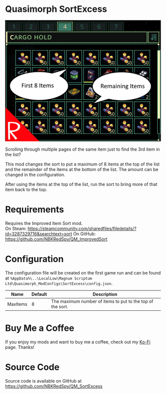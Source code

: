 # Quasimorph SortExcess

![thumbnail icon](media/thumbnail.png)

Scrolling through multiple pages of the same item just to find the 3rd item in the list?

This mod changes the sort to put a maximum of 8 items at the top of the list and the remainder of the items at the bottom of the list.
The amount can be changed in the configuration.

After using the items at the top of the list, run the sort to bring more of that item back to the top.

# Requirements
Requires the Improved Item Sort mod.  
On Steam: https://steamcommunity.com/sharedfiles/filedetails/?id=3287329716&searchtext=sort
On GitHub: https://github.com/NBKRedSpy/QM_ImprovedSort

# Configuration

The configuration file will be created on the first game run and can be found at `%AppData%\..\LocalLow\Magnum Scriptum Ltd\Quasimorph_ModConfigs\SortExcess\config.json`.

|Name|Default|Description|
|--|--|--|
|MaxItems|8|The maximum number of items to put to the top of the sort.|

# Buy Me a Coffee
If you enjoy my mods and want to buy me a coffee, check out my [Ko-Fi](https://ko-fi.com/nbkredspy71915) page.
Thanks!

# Source Code
Source code is available on GitHub at https://github.com/NBKRedSpy/QM_SortExcess
